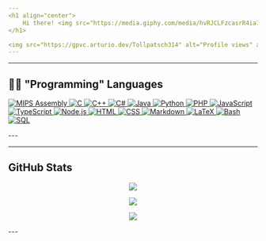 ```yaml
---
<h1 align="center">
	Hi there! <img src="https://media.giphy.com/media/hvRJCLFzcasrR4ia7z/giphy.gif" width="30">
</h1>

<img src="https://gpvc.arturio.dev/Tollpatsch314" alt="Profile views" align='right'/> <a href="https://github.com/Tollpatsch314/Tollpatsch314/"> </a>
---
```


---
## 👨‍💻 "Programming" Languages
<p>
	<a href="https://github.com/search?q=user%3ATollpatsch314+language%3Aassembly">
		<img alt="MIPS Assembly" src="https://custom-icon-badges.herokuapp.com/badge/Assembly-525252.svg?logo=asm-hex&logoColor=black" />
	</a>
	<a href="https://github.com/search?q=user%3ATollpatsch314+language%3Ac">
		<img alt="C" src="https://custom-icon-badges.herokuapp.com/badge/C-03599C.svg?logo=c-in-hexagon&logoColor=black" />
	</a>
	<a href="https://github.com/search?q=user%3ATollpatsch314+language%3Acpp">
		<img alt="C++" src="https://custom-icon-badges.herokuapp.com/badge/C++-9C033A.svg?logo=cpp2&logoColor=black" />
	</a>
	<a href="https://github.com/search?q=user%3ATollpatsch314+language%3Acsharp">
		<img alt="C#" src="https://custom-icon-badges.herokuapp.com/badge/C%23-68217A.svg?logo=cs2&logoColor=black" />
	</a>
	<a href="https://github.com/search?q=user%3ATollpatsch314+language%3Ajava">
		<img alt="Java" src="https://custom-icon-badges.herokuapp.com/badge/Java-007396.svg?logo=java&logoColor=black" />
	</a>
	<a href="https://github.com/search?q=user%3ATollpatsch314+language%3Apython">
		<img alt="Python" src="https://img.shields.io/badge/Python-14354C.svg?logo=python&logoColor=black" />
	</a>
	<a href="https://github.com/search?q=user%3ATollpatsch314+language%3Aphp">
		<img alt="PHP" src="https://img.shields.io/badge/PHP-777BB4.svg?logo=php&logoColor=black" />
	</a>
	<a href="https://github.com/search?q=user%3ATollpatsch314+language%3Ajavascript">
		<img alt="JavaScript" src="https://img.shields.io/badge/JavaScript-F7DF1E.svg?logo=javascript&logoColor=black" />
	</a>
	<a href="https://github.com/search?q=user%3ATollpatsch314+language%3AtypeScript">
		<img alt="TypeScript" src="https://img.shields.io/badge/TypeScript-007ACC.svg?logo=typescript&logoColor=black" />
	</a>
	<a href="https://github.com/search?q=user%3ATollpatsch314+language%3Ajavascript">
		<img alt="Node.js" src="https://img.shields.io/badge/Node.js-43853D.svg?logo=node.js&logoColor=black" />
	</a>
	<a href="https://github.com/search?q=user%3ATollpatsch314+language%3Ahtml">
		<img alt="HTML" src="https://img.shields.io/badge/HTML-E34F26.svg?logo=html5&logoColor=black" />
	</a>
	<a href="https://github.com/search?q=user%3ATollpatsch314+language%3Acss">
		<img alt="CSS" src="https://img.shields.io/badge/CSS-1572B6.svg?logo=css3&logoColor=black" />
	</a>
	<a href="https://github.com/search?q=user%3ATollpatsch314+language%3Amarkdown">
		<img alt="Markdown" src="https://img.shields.io/badge/Markdown-000000.svg?logo=markdown&logoColor=black" />
	</a>
	<a href="https://github.com/search?q=user%3ATollpatsch314+language%3Atex">
		<img alt="LaTeX" src="https://img.shields.io/badge/LaTeX-008080.svg?logo=LaTeX&logoColor=black" />
	</a>
	<a href="https://github.com/search?q=user%3ATollpatsch314+language%3Abash">
		<img alt="Bash" src="https://img.shields.io/badge/Bash-121011.svg?logo=gnu-bash&logoColor=black" />
	</a>
	<a href="https://github.com/search?q=user%3ATollpatsch314+language%3Asql">
		<img alt="SQL" src="https://custom-icon-badges.herokuapp.com/badge/SQL-025E8C.svg?logo=database&logoColor=black" />
	</a>
</p>
---

---
## GitHub Stats
<p align="center">
	<img align="center" src="https://github-readme-stats.vercel.app/api?username=Tollpatsch314&count_private=true&include_all_commits=true&show_icons=true&theme=dark&border_radius=15" />
</p>
<p align="center">
	<img align="center" src="https://github-readme-stats.vercel.app/api/top-langs/?username=Tollpatsch314&layout=compact&langs_count=10&theme=dark&border_radius=15&card_width=450" />
</p>
<p align="center">
	<img align="center" src="https://activity-graph.herokuapp.com/graph?username=Tollpatsch314&theme=react-dark&hide_border=true&area=true" />
</p>
---
